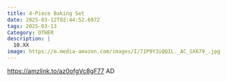 ```yaml
---
title: 4-Piece Baking Set
date: 2025-03-12T02:44:52.697Z
tags: 2025-03-13
Category: OTHER
description: |
  10.XX
image: https://m.media-amazon.com/images/I/71P9Y3iQQIL._AC_SX679_.jpg
---
```

https://amzlink.to/az0ofgVc8gF77   AD